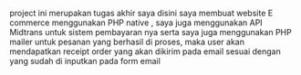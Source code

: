 project ini merupakan tugas akhir saya 
disini saya membuat website E commerce menggunakan PHP native , saya juga menggunakan API Midtrans untuk sistem pembayaran nya
serta saya juga menggunakan PHP mailer untuk pesanan yang berhasil di proses, maka user akan mendapatkan receipt order yang akan dikirim pada email sesuai dengan yang sudah di inputkan pada form email 
